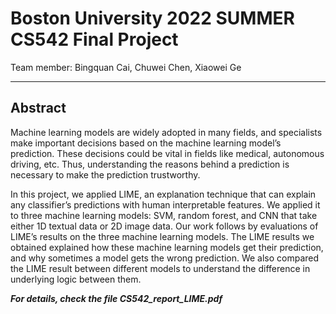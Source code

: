# Boston University 2022 SUMMER CS542 Final Project
Team member: Bingquan Cai, Chuwei Chen, Xiaowei Ge

---
## Abstract

Machine learning models are widely adopted in many fields, and specialists make
important decisions based on the machine learning model’s prediction. These
decisions could be vital in fields like medical, autonomous driving, etc. Thus,
understanding the reasons behind a prediction is necessary to make the prediction
trustworthy.

In this project, we applied LIME, an explanation technique that can explain any
classifier’s predictions with human interpretable features. We applied it to three
machine learning models: SVM, random forest, and CNN that take either 1D
textual data or 2D image data. Our work follows by evaluations of LIME’s results
on the three machine learning models. The LIME results we obtained explained
how these machine learning models get their prediction, and why sometimes a
model gets the wrong prediction. We also compared the LIME result between
different models to understand the difference in underlying logic between them.

***For details, check the file CS542_report_LIME.pdf***
